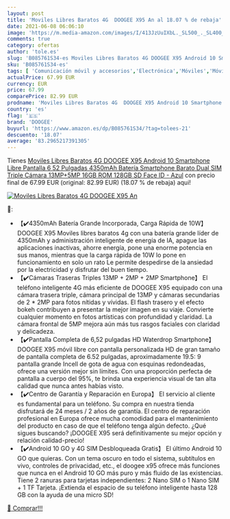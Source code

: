```yaml
---
layout: post
title: 'Moviles Libres Baratos 4G  DOOGEE X95 An al 18.07 % de rebaja'
date: 2021-06-08 06:06:10
image: 'https://m.media-amazon.com/images/I/413JzUuIXbL._SL500_._SL400_.jpg'
comments: true
category: ofertas
author: 'tole.es'
slug: 'B085761S34-es Moviles Libres Baratos 4G DOOGEE X95 Android 10 Smartphone...'
sku: 'B085761S34-es'
tags: [ 'Comunicación móvil y accesorios','Electrónica','Móviles','Móviles y smartphones libres','android','doogee', ]
actualPrice: 67.99 EUR
currency: EUR
price: 67.99
comparePrice: 82.99 EUR
prodname: 'Moviles Libres Baratos 4G  DOOGEE X95 Android 10 Smartphone Libre  Pantalla 6 52 Pulgadas  4350mAh Batería  Smartphone Barato Dual SIM  Triple Cámara 13MP+5MP  16GB ROM  128GB SD  Face ID - Azul'
country: 'es'
flag: '🇪🇸'
brand: 'DOOGEE'
buyurl: 'https://www.amazon.es/dp/B085761S34/?tag=tolees-21'
descuento: '18.07'
average: '83.2965217391305'
---
```


Tienes [Moviles Libres Baratos 4G  DOOGEE X95 Android 10 Smartphone Libre  Pantalla 6 52 Pulgadas  4350mAh Batería  Smartphone Barato Dual SIM  Triple Cámara 13MP+5MP  16GB ROM  128GB SD  Face ID - Azul](https://www.amazon.es/dp/B085761S34/?tag=tolees-21) con precio final de  67.99 EUR (original: 82.99 EUR) (18.07 %  de rebaja) aqui!

[![Moviles Libres Baratos 4G  DOOGEE X95 An](https://m.media-amazon.com/images/I/413JzUuIXbL._SL500_._SL400_.jpg)](https://www.amazon.es/dp/B085761S34/?tag=tolees-21)

🔎:

- 【✔️4350mAh Batería Grande Incorporada, Carga Rápida de 10W】 DOOGEE X95 Moviles libres baratos 4g con una batería grande líder de 4350mAh y administración inteligente de energía de IA, apague las aplicaciones inactivas, ahorre energía, pone una enorme potencia en sus manos, mientras que la carga rápida de 10W lo pone en funcionamiento en solo un rato Le permite despedirse de la ansiedad por la electricidad y disfrutar del buen tiempo.
- 【✔️Cámaras Traseras Triples 13MP + 2MP + 2MP Smartphone】 El teléfono inteligente 4G más eficiente de DOOGEE X95 equipado con una cámara trasera triple, cámara principal de 13MP y cámaras secundarias de 2 * 2MP para fotos nítidas y vívidas. El flash trasero y el efecto bokeh contribuyen a presentar la mejor imagen en su viaje. Convierte cualquier momento en fotos artísticas con profundidad y claridad. La cámara frontal de 5MP mejora aún más tus rasgos faciales con claridad y delicadeza.
- 【✔️Pantalla Completa de 6,52 pulgadas HD Waterdrop Smartphone】 DOOGEE X95 móvil libre con pantalla personalizada HD de gran tamaño de pantalla completa de 6.52 pulgadas, aproximadamente 19.5: 9 pantalla grande Incell de gota de agua con esquinas redondeadas, ofrece una versión mejor sin límites. Con una proporción perfecta de pantalla a cuerpo del 95%, te brinda una experiencia visual de tan alta calidad que nunca antes habías visto.
- 【✔️Centro de Garantía y Reparación en Europa】 El servicio al cliente es fundamental para un teléfono. Su compra en nuestra tienda disfrutará de 24 meses / 2 años de garantía. El centro de reparación profesional en Europa ofrece mucha comodidad para el mantenimiento del producto en caso de que el teléfono tenga algún defecto. ¿Qué sigues buscando? ¡DOOGEE X95 será definitivamente su mejor opción y relación calidad-precio!
- 【✔️Android 10 GO y 4G SIM Desbloqueada Gratis】 El último Android 10 GO que quieras. Con un tema oscuro en todo el sistema, subtítulos en vivo, controles de privacidad, etc., el doogee x95 ofrece más funciones que nunca en el Android 10 GO más puro y más fluido de las existencias. Tiene 2 ranuras para tarjetas independientes: 2 Nano SIM o 1 Nano SIM + 1 TF Tarjeta. ¡Extienda el espacio de su teléfono inteligente hasta 128 GB con la ayuda de una micro SD!

[🛒 Comprar!!!](https://www.amazon.es/dp/B085761S34/?tag=tolees-21)
